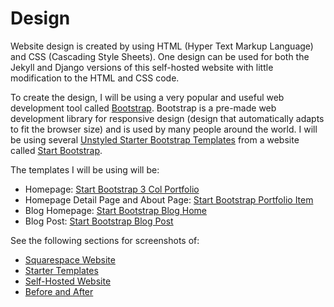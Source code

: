# Design

Website design is created by using HTML (Hyper Text Markup Language) and CSS (Cascading Style Sheets). One design can be used for both the Jekyll and Django versions of this self-hosted website with little modification to the HTML and CSS code. 

To create the design, I will be using a very popular and useful web development tool called [Bootstrap](http://getbootstrap.com). Bootstrap is a pre-made web development library for responsive design (design that automatically adapts to fit the browser size) and is used by many people around the world. I will be using several [Unstyled Starter Bootstrap Templates](http://startbootstrap.com/template-categories/unstyled) from a website called [Start Bootstrap](http://startbootstrap.com). 

The templates I will be using will be: 
* Homepage: [Start Bootstrap 3 Col Portfolio](http://startbootstrap.com/template-overviews/3-col-portfolio)
* Homepage Detail Page and About Page: [Start Bootstrap Portfolio Item](http://startbootstrap.com/template-overviews/portfolio-item)
* Blog Homepage: [Start Bootstrap Blog Home](http://startbootstrap.com/template-overviews/blog-home)
* Blog Post: [Start Bootstrap Blog Post](http://startbootstrap.com/template-overviews/blog-post)

See the following sections for screenshots of: 
* [Squarespace Website](squarespace-website.md)
* [Starter Templates](starter-templates.md)
* [Self-Hosted Website](self-hosted-website.md)
* [Before and After](before-and-after.md)

